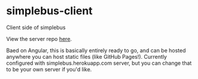 simplebus-client
================

Client side of simplebus

View the server repo [here](https://github.com/yeah568/simplebus-server).

Baed on Angular, this is basically entirely ready to go, and can be hosted anywhere you can host static files (like GitHub Pages!). Currently configured with simplebus.herokuapp.com server, but you can change that to be your own server if you'd like.
